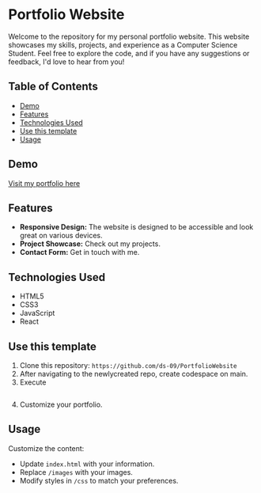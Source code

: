 # Portfolio Website

Welcome to the repository for my personal portfolio website. This website showcases my skills, projects, and experience as a Computer Science Student. Feel free to explore the code, and if you have any suggestions or feedback, I'd love to hear from you!

## Table of Contents
- [Demo](#demo)
- [Features](#features)
- [Technologies Used](#technologies-used)
- [Use this template](#use-this-template)
- [Usage](#usage)


## Demo

[Visit my portfolio here](https://blue-coast-089889f00.4.azurestaticapps.net/)

## Features

- **Responsive Design:** The website is designed to be accessible and look great on various devices.
- **Project Showcase:** Check out my projects.
- **Contact Form:** Get in touch with me.

## Technologies Used

- HTML5
- CSS3
- JavaScript
- React

## Use this template

1. Clone this repository: `https://github.com/ds-09/PortfolioWebsite`
2. After navigating to the newlycreated repo, create codespace on main.
3. Execute
   ```bash npm install
5. Customize your portfolio.

## Usage

Customize the content:
- Update `index.html` with your information.
- Replace `/images` with your images.
- Modify styles in `/css` to match your preferences.


